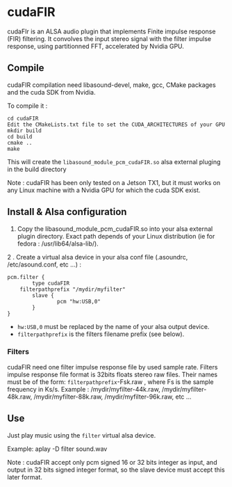 # cudaFIR
cudaFIr is an ALSA audio plugin that implements Finite impulse response (FIR) filtering.
It convolves the input stereo signal with the filter impulse response, using partitionned FFT, accelerated by Nvidia GPU.

## Compile

cudaFIR compilation need libasound-devel, make, gcc, CMake packages and the cuda SDK from Nvidia.

To compile it : 
```
cd cudaFIR
Edit the CMakeLists.txt file to set the CUDA_ARCHITECTURES of your GPU
mkdir build
cd build
cmake ..
make 
```

This will create the `libasound_module_pcm_cudaFIR.so` alsa external pluging in the build directory

Note : cudaFIR has been only tested on a Jetson TX1, but it must works on any Linux machine with a Nvidia GPU for which the cuda SDK exist.

## Install & Alsa configuration

1. Copy the libasound_module_pcm_cudaFIR.so into your alsa external plugin directory. Exact path depends of your Linux distribution (ie for fedora : /usr/lib64/alsa-lib/).

2 . Create a virtual alsa device in your alsa conf file (.asoundrc, /etc/asound.conf, etc ...) :

```
pcm.filter {
        type cudaFIR
	filterpathprefix "/mydir/myfilter"
        slave {
                pcm "hw:USB,0"
        }
}
```

* `hw:USB,0` must be replaced by the name of your alsa output device.
* `filterpathprefix` is the filters filename prefix (see below).

### Filters
cudaFIR need one filter impulse response file by used sample rate.
Filters impulse response file format is 32bits floats stereo raw files.
Their names must be of the form: `filterpathprefix`-Fsk.raw , where Fs is the sample frequency in Ks/s.
Example  : /mydir/myfilter-44k.raw, /mydir/myfilter-48k.raw, /mydir/myfilter-88k.raw, /mydir/myfilter-96k.raw, etc ...

## Use

Just play music using the `filter` virtual alsa device.

Example:
aplay -D filter sound.wav

Note : cudaFIR accept only pcm signed 16 or 32 bits integer as input, and output in 32 bits signed integer format, so the slave device must accept this later format.
